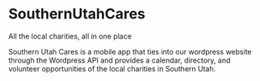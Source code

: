# SouthernUtahCares
All the local charities, all in one place

Southern Utah Cares is a mobile app that ties into our wordpress website through the Wordpress API and provides a calendar, 
directory, and volunteer opportunities of the local charities in Southern Utah.

